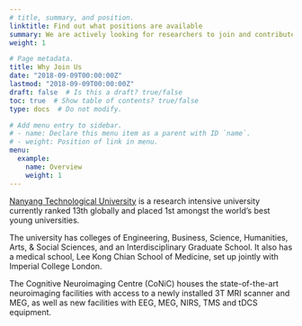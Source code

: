 ```yaml
---
# title, summary, and position.
linktitle: Find out what positions are available
summary: We are actively looking for researchers to join and contribute to our lab!
weight: 1

# Page metadata.
title: Why Join Us
date: "2018-09-09T00:00:00Z"
lastmod: "2018-09-09T00:00:00Z"
draft: false  # Is this a draft? true/false
toc: true  # Show table of contents? true/false
type: docs  # Do not modify.

# Add menu entry to sidebar.
# - name: Declare this menu item as a parent with ID `name`.
# - weight: Position of link in menu.
menu:
  example:
    name: Overview
    weight: 1
---
```


[Nanyang Technological University](www.ntu.edu.sg) is a research intensive university currently ranked 13th globally and placed 1st amongst the world’s best young universities.

The university has colleges of Engineering, Business, Science, Humanities, Arts, & Social Sciences, and an Interdisciplinary Graduate School. It also has a medical school, Lee Kong Chian School of Medicine, set up jointly with Imperial College London.

The Cognitive Neuroimaging Centre (CoNiC) houses the state-of-the-art neuroimaging facilities with access to a newly installed 3T MRI scanner and MEG, as well as new facilities with EEG, MEG, NIRS, TMS and tDCS equipment.


